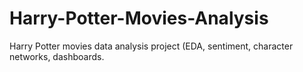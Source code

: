 # Harry-Potter-Movies-Analysis
Harry Potter movies data analysis project (EDA, sentiment, character networks, dashboards.
